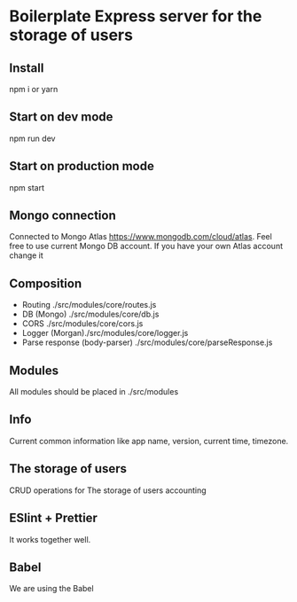 # Boilerplate Express server for the storage of users

## Install
npm i or yarn

## Start on dev mode
npm run dev

## Start on production mode
npm start

## Mongo connection
Connected to Mongo Atlas https://www.mongodb.com/cloud/atlas. Feel free to use current Mongo DB account. If you have your own Atlas account change it

## Composition
* Routing ./src/modules/core/routes.js
* DB (Mongo) ./src/modules/core/db.js
* CORS ./src/modules/core/cors.js
* Logger (Morgan)./src/modules/core/logger.js
* Parse response (body-parser) ./src/modules/core/parseResponse.js

## Modules
All modules should be placed in ./src/modules

## Info
Current common information like app name, version, current time, timezone.

## The storage of users
CRUD operations for The storage of users accounting

## ESlint + Prettier
It works together well.

## Babel
We are using the Babel